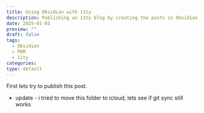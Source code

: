 ```yaml
---
title: Using Obsidian with 11ty
description: Publishing an 11ty blog by creating the posts in Obsidian sounds like a perfect workflow
date: 2025-01-01
preview: ""
draft: false
tags:
  - Obsidian
  - PKM
  - 11ty
categories: 
type: default
---
```

First lets try to publish this post.
- update - i tried to move this folder to icloud, lets see if git sync still works